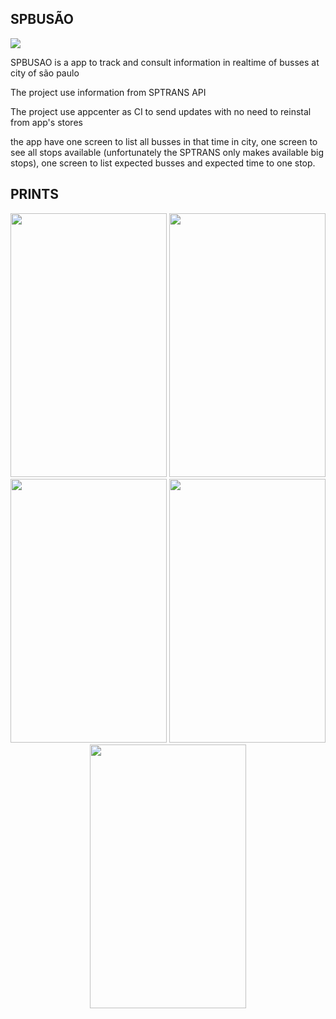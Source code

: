 ## SPBUSÃO
<img src ="https://build.appcenter.ms/v0.1/apps/8a4f9288-067a-49b6-b9da-780001ad8103/branches/staging/badge">

SPBUSAO is a app to track and consult information in realtime of busses at city of são paulo

The project use information from SPTRANS API

The project use appcenter as CI to send updates with no need to reinstal from app's stores

the app have one screen to list all busses in that time in city, one screen to see all stops available (unfortunately the SPTRANS only makes available big stops), one screen to list  expected busses and expected time to one stop.


## PRINTS

<p align="center">
    <img width="250" height="422" src="https://i.imgur.com/wLRvUbJ.png">
    <img width="250" height="422" src="https://i.imgur.com/YgdoGpy.png">
    <img width="250" height="422" src="https://i.imgur.com/fdaHtZR.png">
    <img width="250" height="422" src="https://i.imgur.com/u9mmSGg.png">
    <img width="250" height="422" src="https://i.imgur.com/5mBaPNA.png">
</p>
